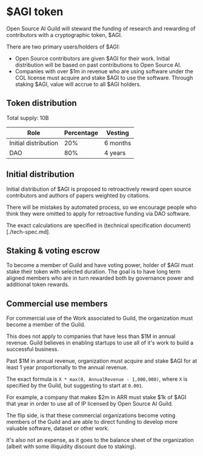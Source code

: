 # $AGI token

Open Source AI Guild will steward the funding of research and rewarding of contributors with a cryptographic token, $AGI. 

There are two primary users/holders of $AGI: 
 - Open Source contributors are given $AGI for their work. Initial distribution will be based on past contributions to Open Source AI.
 - Companies with over $1m in revenue who are using software under the COL license must acquire and stake $AGI to use the software. Through staking $AGI, value will accrue to all $AGI holders.

## Token distribution

Total supply: 10B

| Role | Percentage | Vesting |
| - | - | - |
| Initial distribution | 20% | 6 months |
| DAO | 80% | 4 years |

## Initial distribution

Initial distribution of $AGI is proposed to retroactively reward open source contributors and authors of papers weighted by citations.

There will be mistakes by automated process, so we encourage people who think they were omitted to apply for retroactive funding via DAO software.

The exact calculations are specified in (technical specification document)[./tech-spec.md].

## Staking & voting escrow

To become a member of Guild and have voting power, holder of $AGI must stake their token with selected duration. The goal is to have long term aligned members who are in turn rewarded both by governance power and additional token rewards.

## Commercial use members

For commercial use of the Work associated to Guild, the organization must become a member of the Guild.

This does not apply to companies that have less than $1M in annual revenue. Guild believes in enabling startups to use all of it's work to build a successful business.

Past $1M in annual revenue, organization must acquire and stake $AGI for at least 1 year proportionally to the annual revenue.

The exact formula is `X * max(0, AnnualRevenue - 1,000,000)`, where `X` is specified by the Guild, but suggesting to start at `0.001`. 

For example, a company that makes $2m in ARR must stake $1k of $AGI that year in order to use all of IP licensed by Open Source AI Guild.

The flip side, is that these commercial organizations become voting members of the Guild and are able to direct funding to develop more valuable software, dataset or other work.

It's also not an expense, as it goes to the balance sheet of the organization (albeit with some illiquidity discount due to staking).
